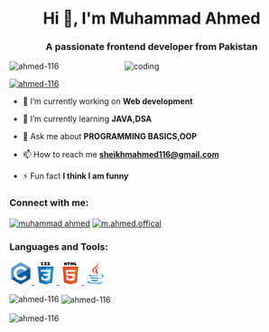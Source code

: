<h1 align="center">Hi 👋, I'm Muhammad Ahmed</h1>
<h3 align="center">A passionate frontend developer from Pakistan</h3>

<img align="right" alt="coding" width ="300" src="https://user-images.githubusercontent.com/55389276/140866485-8fb1c876-9a8f-4d6a-98dc-08c4981eaf70.gif">

<p align="left"> <img src="https://komarev.com/ghpvc/?username=ahmed-116&label=Profile%20views&color=0e75b6&style=flat" alt="ahmed-116" /> </p>

<p align="left"> <a href="https://github.com/ryo-ma/github-profile-trophy"><img src="https://github-profile-trophy.vercel.app/?username=ahmed-116" alt="ahmed-116" /></a> </p>

- 🔭 I’m currently working on **Web development**

- 🌱 I’m currently learning **JAVA,DSA**

- 💬 Ask me about **PROGRAMMING BASICS,OOP**

- 📫 How to reach me **sheikhmahmed116@gmail.com**

- ⚡ Fun fact **I think I am funny**

<h3 align="left">Connect with me:</h3>
<p align="left">
<a href="https://fb.com/muhammad ahmed" target="blank"><img align="center" src="https://raw.githubusercontent.com/rahuldkjain/github-profile-readme-generator/master/src/images/icons/Social/facebook.svg" alt="muhammad ahmed" height="30" width="40" /></a>
<a href="https://instagram.com/m.ahmed.offical" target="blank"><img align="center" src="https://raw.githubusercontent.com/rahuldkjain/github-profile-readme-generator/master/src/images/icons/Social/instagram.svg" alt="m.ahmed.offical" height="30" width="40" /></a>
</p>

<h3 align="left">Languages and Tools:</h3>
<p align="left"> <a href="https://www.cprogramming.com/" target="_blank" rel="noreferrer"> <img src="https://raw.githubusercontent.com/devicons/devicon/master/icons/c/c-original.svg" alt="c" width="40" height="40"/> </a> <a href="https://www.w3schools.com/css/" target="_blank" rel="noreferrer"> <img src="https://raw.githubusercontent.com/devicons/devicon/master/icons/css3/css3-original-wordmark.svg" alt="css3" width="40" height="40"/> </a> <a href="https://www.w3.org/html/" target="_blank" rel="noreferrer"> <img src="https://raw.githubusercontent.com/devicons/devicon/master/icons/html5/html5-original-wordmark.svg" alt="html5" width="40" height="40"/> </a> <a href="https://www.java.com" target="_blank" rel="noreferrer"> <img src="https://raw.githubusercontent.com/devicons/devicon/master/icons/java/java-original.svg" alt="java" width="40" height="40"/> </a> </p>

<p><img align="left" src="https://github-readme-stats.vercel.app/api/top-langs?username=ahmed-116&show_icons=true&locale=en&layout=compact" alt="ahmed-116" /></p>

<p>&nbsp;<img align="center" src="https://github-readme-stats.vercel.app/api?username=ahmed-116&show_icons=true&locale=en" alt="ahmed-116" /></p>

<p><img align="center" src="https://github-readme-streak-stats.herokuapp.com/?user=ahmed-116&" alt="ahmed-116" /></p>
